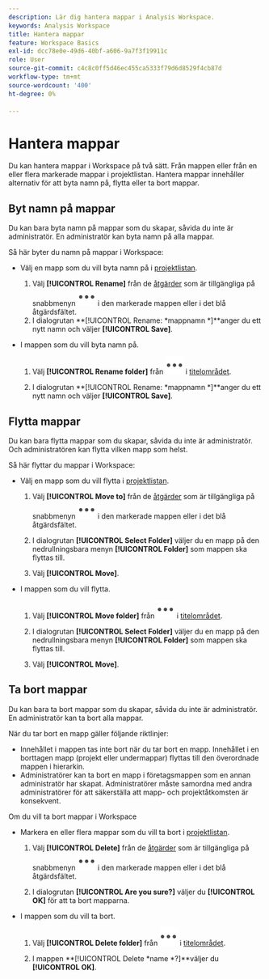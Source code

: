 ```yaml
---
description: Lär dig hantera mappar i Analysis Workspace.
keywords: Analysis Workspace
title: Hantera mappar
feature: Workspace Basics
exl-id: dcc78e0e-49d6-40bf-a606-9a7f3f19911c
role: User
source-git-commit: c4c8c0ff5d46ec455ca5333f79d6d8529f4cb87d
workflow-type: tm+mt
source-wordcount: '400'
ht-degree: 0%

---
```



# Hantera mappar

Du kan hantera mappar i Workspace på två sätt. Från mappen eller från en eller flera markerade mappar i projektlistan. Hantera mappar innehåller alternativ för att byta namn på, flytta eller ta bort mappar.

## Byt namn på mappar

Du kan bara byta namn på mappar som du skapar, såvida du inte är administratör. En administratör kan byta namn på alla mappar.

Så här byter du namn på mappar i Workspace:

* Välj en mapp som du vill byta namn på i [projektlistan](/help/analysis-workspace/build-workspace-project/freeform-overview.md#project-list).

   1. Välj **[!UICONTROL Rename]** från de [åtgärder](/help/analysis-workspace/build-workspace-project/freeform-overview.md#actions) som är tillgängliga på snabbmenyn ![Mer](/help/assets/icons/More.svg) i den markerade mappen eller i det blå åtgärdsfältet.
   1. I dialogrutan **[!UICONTROL Rename: *mappnamn *]**anger du ett nytt namn och väljer **[!UICONTROL Save]**.

* I mappen som du vill byta namn på.

   1. Välj **[!UICONTROL Rename folder]** från ![Mer](/help/assets/icons/More.svg) i [titelområdet](/help/analysis-workspace/build-workspace-project/freeform-overview.md#title-area).

   1. I dialogrutan **[!UICONTROL Rename: *mappnamn *]**anger du ett nytt namn och väljer **[!UICONTROL Save]**.


## Flytta mappar

Du kan bara flytta mappar som du skapar, såvida du inte är administratör. Och administratören kan flytta vilken mapp som helst.

Så här flyttar du mappar i Workspace:

* Välj en mapp som du vill flytta i [projektlistan](/help/analysis-workspace/build-workspace-project/freeform-overview.md#project-list).

   1. Välj **[!UICONTROL Move to]** från de [åtgärder](/help/analysis-workspace/build-workspace-project/freeform-overview.md#actions) som är tillgängliga på snabbmenyn ![Mer](/help/assets/icons/More.svg) i den markerade mappen eller i det blå åtgärdsfältet.
   1. I dialogrutan **[!UICONTROL Select Folder]** väljer du en mapp på den nedrullningsbara menyn **[!UICONTROL Folder]** som mappen ska flyttas till.

   1. Välj **[!UICONTROL Move]**.

* I mappen som du vill flytta.

   1. Välj **[!UICONTROL Move folder]** från ![Mer](/help/assets/icons/More.svg) i [titelområdet](/help/analysis-workspace/build-workspace-project/freeform-overview.md#title-area).

   1. I dialogrutan **[!UICONTROL Select Folder]** väljer du en mapp på den nedrullningsbara menyn **[!UICONTROL Folder]** som mappen ska flyttas till.

   1. Välj **[!UICONTROL Move]**.


## Ta bort mappar

Du kan bara ta bort mappar som du skapar, såvida du inte är administratör. En administratör kan ta bort alla mappar.

När du tar bort en mapp gäller följande riktlinjer:

* Innehållet i mappen tas inte bort när du tar bort en mapp. Innehållet i en borttagen mapp (projekt eller undermappar) flyttas till den överordnade mappen i hierarkin.
* Administratörer kan ta bort en mapp i företagsmappen som en annan administratör har skapat. Administratörer måste samordna med andra administratörer för att säkerställa att mapp- och projektåtkomsten är konsekvent.

Om du vill ta bort mappar i Workspace

* Markera en eller flera mappar som du vill ta bort i [projektlistan](/help/analysis-workspace/build-workspace-project/freeform-overview.md#project-list).

   1. Välj **[!UICONTROL Delete]** från de [åtgärder](/help/analysis-workspace/build-workspace-project/freeform-overview.md#actions) som är tillgängliga på snabbmenyn ![Mer](/help/assets/icons/More.svg) i den markerade mappen eller i det blå åtgärdsfältet.

   1. I dialogrutan **[!UICONTROL Are you sure?]** väljer du **[!UICONTROL OK]** för att ta bort mapparna.

* I mappen som du vill ta bort.

   1. Välj **[!UICONTROL Delete folder]** från ![Mer](/help/assets/icons/More.svg) i [titelområdet](/help/analysis-workspace/build-workspace-project/freeform-overview.md#title-area).

   1. I mappen **[!UICONTROL Delete *name *?]**väljer du **[!UICONTROL OK]**.

